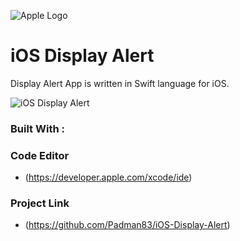![Apple Logo](https://user-images.githubusercontent.com/45048950/73131198-bca1e580-4041-11ea-8f8d-ebfd844f0e64.png) 

# iOS Display Alert
Display Alert App is written in Swift language for iOS.

![iOS Display Alert](https://user-images.githubusercontent.com/45048950/73188215-7a6dc680-415d-11ea-8fe7-b73e77ac692d.gif)

### Built With :

### Code Editor

* (https://developer.apple.com/xcode/ide)

### Project Link

* (https://github.com/Padman83/iOS-Display-Alert)
